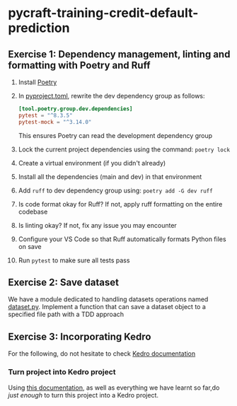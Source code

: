 # pycraft-training-credit-default-prediction

## Exercise 1: Dependency management, linting and formatting with Poetry and Ruff

1. Install [Poetry](https://python-poetry.org/docs/1.8#installing-with-pipx)
2. In [pyproject.toml](./pyproject.toml), rewrite the dev dependency group as follows:

   ```toml
   [tool.poetry.group.dev.dependencies]
   pytest = "^8.3.5"
   pytest-mock = "^3.14.0"
   ```

   This ensures Poetry can read the development dependency group

3. Lock the current project dependencies using the command: `poetry lock`
4. Create a virtual environment (if you didn't already)
5. Install all the dependencies (main and dev) in that environment
6. Add `ruff` to dev dependency group using: `poetry add -G dev ruff`
7. Is code format okay for Ruff? If not, apply ruff formatting on the entire codebase
8. Is linting okay? If not, fix any issue you may encounter
9. Configure your VS Code so that Ruff automatically formats Python files on save
10. Run `pytest` to make sure all tests pass

## Exercise 2: Save dataset

We have a module dedicated to handling datasets operations named [dataset.py](./src/credit_default_prediction/dataset.py). Implement a function that can save a dataset object to a specified file path with a TDD approach

## Exercise 3: Incorporating Kedro

For the following, do not hesitate to check [Kedro documentation](https://docs.kedro.org/en/stable/)

### Turn project into Kedro project

Using [this documentation](https://docs.kedro.org/en/stable/get_started/minimal_kedro_project.html),
as well as everything we have learnt so far,do _just enough_ to turn this project into a Kedro project.
